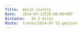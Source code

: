 ```yaml
---
Title:	Amish country
Date:	2014-07-13T20:00:00+PDT
Distance:	56.2 miles
Route:	tracks/2014-07-13.geojson
---
```


